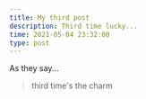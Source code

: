 ```yaml
---
title: My third post
description: Third time lucky...
time: 2021-05-04 23:32:00
type: post
---
```


As they say...
> third time's the charm